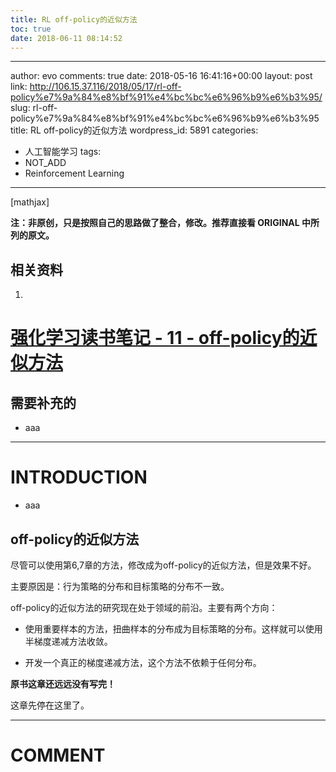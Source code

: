 ```yaml
---
title: RL off-policy的近似方法
toc: true
date: 2018-06-11 08:14:52
---
```

---
author: evo
comments: true
date: 2018-05-16 16:41:16+00:00
layout: post
link: http://106.15.37.116/2018/05/17/rl-off-policy%e7%9a%84%e8%bf%91%e4%bc%bc%e6%96%b9%e6%b3%95/
slug: rl-off-policy%e7%9a%84%e8%bf%91%e4%bc%bc%e6%96%b9%e6%b3%95
title: RL off-policy的近似方法
wordpress_id: 5891
categories:
- 人工智能学习
tags:
- NOT_ADD
- Reinforcement Learning
---

<!-- more -->

[mathjax]

**注：非原创，只是按照自己的思路做了整合，修改。推荐直接看 ORIGINAL 中所列的原文。**


## 相关资料





 	
  1. 


# [强化学习读书笔记 - 11 - off-policy的近似方法](http://www.cnblogs.com/steven-yang/p/6536742.html)







## 需要补充的





 	
  * aaa





* * *





# INTRODUCTION





 	
  * aaa







## off-policy的近似方法




尽管可以使用第6,7章的方法，修改成为off-policy的近似方法，但是效果不好。  

主要原因是：行为策略的分布和目标策略的分布不一致。




off-policy的近似方法的研究现在处于领域的前沿。主要有两个方向：






  * 使用重要样本的方法，扭曲样本的分布成为目标策略的分布。这样就可以使用半梯度递减方法收敛。


  * 开发一个真正的梯度递减方法，这个方法不依赖于任何分布。




**原书这章还远远没有写完！**  

这章先停在这里了。
























* * *





# COMMENT



